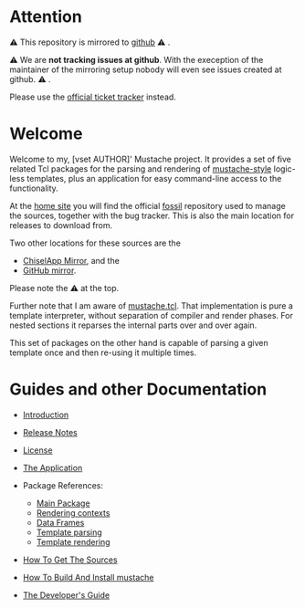 # Attention

:warning: This repository is mirrored to
[github](https://github.com/andreas-kupries/mustache) :warning: .

:warning: We are __not tracking issues at github__.
With the exeception of the maintainer of the mirroring setup nobody
will even see issues created at github. :warning: .

Please use the
[official ticket tracker](https://core.tcl-lang.org/akupries/mustache/reportlist)
instead.

# Welcome

Welcome to my, [vset AUTHOR]' Mustache project. It provides a set of
five related Tcl packages for the parsing and rendering of
[mustache-style](https://mustache.github.io) logic-less templates,
plus an application for easy command-line access to the functionality.

At the [home site](http://core.tcl-lang.org/akupries/mustache) you
will find the official [fossil](https://fossil-scm.org) repository
used to manage the sources, together with the bug tracker. This is
also the main location for releases to download from.

Two other locations for these sources are the

  - [ChiselApp Mirror](https://chiselapp.com/user/andreas_kupries/repository/mustache), and the
  - [GitHub mirror](https://github.com/andreas-kupries/mustache).

Please note the :warning: at the top.

Further note that I am aware of
[mustache.tcl](https://github.com/ianka/mustache.tcl).
That implementation is pure a template interpreter, without separation
of compiler and render phases. For nested sections it reparses the
internal parts over and over again.

This set of packages on the other hand is capable of parsing a given
template once and then re-using it multiple times.

# Guides and other Documentation

   * [Introduction](embedded/md/doc/files/mustache_introduction.md)
   * [Release Notes](embedded/md/doc/files/mustache_changes.md)
   * [License](embedded/md/doc/files/mustache_license.md)
   * [The Application](embedded/md/doc/files/mustache_application.md)

   * Package References:
       * [Main Package](embedded/md/doc/files/mustache.md)
       * [Rendering contexts](embedded/md/doc/files/mustache_context.md)
       * [Data Frames](embedded/md/doc/files/mustache_frame.md)
       * [Template parsing](embedded/md/doc/files/mustache_parse.md)
       * [Template rendering](embedded/md/doc/files/mustache_render.md)

   * [How To Get The Sources](embedded/md/doc/files/mustache_howto_get_sources.md)
   * [How To Build And Install mustache](embedded/md/doc/files/mustache_howto_installation.md)
   * [The Developer's Guide](embedded/md/doc/files/mustache_howto_development.md)
